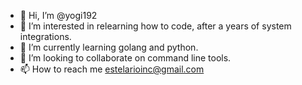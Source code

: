- 👋 Hi, I’m @yogi192
- 👀 I’m interested in relearning how to code, after a years of system integrations.
- 🌱 I’m currently learning golang and python.
- 💞️ I’m looking to collaborate on command line tools.
- 📫 How to reach me estelarioinc@gmail.com

<!---
yogi192/yogi192 is a ✨ special ✨ repository because its `README.md` (this file) appears on your GitHub profile.
You can click the Preview link to take a look at your changes.
--->
